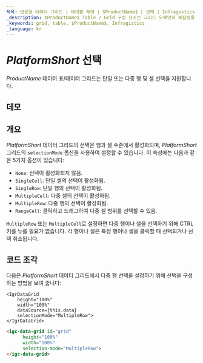 ```yaml
---
제목: 반응형 데이터 그리드 | 테이블 제어 | $ProductName$ | 선택 | Infragistics
_description: $ProductName$ Table / Grid 구성 요소는 그리드 도메인의 복잡성을 관리 가능한 API로 단순화하여 사용자가 데이터 컬렉션을 바인딩 할 수 있도록합니다.
_keywords: grid, table, $ProductName$, Infragistics
_language: kr
---
```


# $PlatformShort$ 선택

$ProductName$ 데이터 표/데이터 그리드는 단일 또는 다중 행 및 셀 선택을 지원합니다.

## 데모


<code-view style="height: 600px" 
           data-demos-base-url="{environment:demosBaseUrl}" 
           iframe-src="{environment:demosBaseUrl}/grids/data-grid-cell-selection" >
</code-view>
<sample-button src="grids/data-grid/cell-selection"></sample-button>

<div class="divider--half"></div>

## 개요

$PlatformShort$ 데이터 그리드의 선택은 행과 셀 수준에서 활성화되며, $PlatformShort$ 그리드의 `selectionMode` 옵션을 사용하여 설정할 수 있습니다. 이 속성에는 다음과 같은 5가지 옵션이 있습니다:

- `None`: 선택이 활성화되지 않음.
- `SingleCell`: 단일 셀의 선택이 활성화됨.
- `SingleRow`: 단일 행의 선택이 활성화됨.
- `MultipleCell`: 다중 셀의 선택이 활성화됨.
- `MultipleRow`: 다중 행의 선택이 활성화됨.
- `RangeCell`: 클릭하고 드래그하여 다중 셀 범위를 선택할 수 있음.

`MultipleRow` 또는 `MultipleCell`로 설정하면 다중 행이나 셀을 선택하기 위해 CTRL 키를 누를 필요가 없습니다. 각 행이나 셀은 특정 행이나 셀을 클릭할 때 선택되거나 선택 취소됩니다.

## 코드 조각

다음은 $PlatformShort$ 데이터 그리드에서 다중 행 선택을 설정하기 위해 선택을 구성하는 방법을 보여 줍니다:

```tsx
<IgrDataGrid
    height="100%"
    width="100%"
    dataSource={this.data}
    selectionMode="MultipleRow">
</IgrDataGrid>
```

```html
<igc-data-grid id="grid"
      height="100%"
      width="100%"
      selection-mode="MultipleRow">
</igc-data-grid>
```